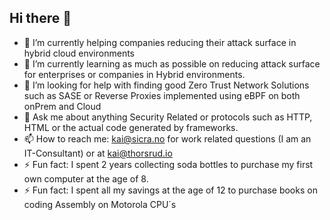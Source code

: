 ## Hi there 👋

- 🔭 I’m currently helping companies reducing their attack surface in hybrid cloud environments
- 🌱 I’m currently learning as much as possible on reducing attack surface for enterprises or companies in Hybrid environments.
- 🤔 I’m looking for help with finding good Zero Trust Network Solutions such as SASE or Reverse Proxies implemented using eBPF on both onPrem and Cloud
- 💬 Ask me about anything Security Related or protocols such as HTTP, HTML or the actual code generated by frameworks.
- 📫 How to reach me: kai@sicra.no for work related questions (I am an IT-Consultant) or at kai@thorsrud.io
- ⚡ Fun fact: I spent 2 years collecting soda bottles to purchase my first own computer at the age of 8.
- ⚡ Fun fact: I spent all my savings at the age of 12 to purchase books on coding Assembly on Motorola CPU´s


